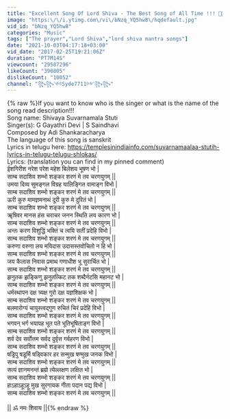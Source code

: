 ```yaml
---
title: "Excellent Song Of Lord Shiva - The Best Song of All Time !!! 🙏🙏🙏"
image: "https:\/\/i.ytimg.com\/vi\/bNzq_YQ5hw8\/hqdefault.jpg"
vid_id: "bNzq_YQ5hw8"
categories: "Music"
tags: ["The prayer","Lord Shiva","lord shiva mantra songs"]
date: "2021-10-03T04:17:18+03:00"
vid_date: "2017-02-25T19:21:06Z"
duration: "PT7M14S"
viewcount: "29587296"
likeCount: "390805"
dislikeCount: "10052"
channel: "꧂꧂༺Syde7711༻꧂꧂"
---
```

{% raw %}If you want to know who is the singer or what is the name of the song read description!!!<br />Song name: Shivaya  Suvarnamala Stuti <br />Singer(s): G Gayathri Devi | S Saindhavi<br />Composed by Adi Shankaracharya<br />The language of this song is sanskrit<br />Lyrics in telugu here: <a rel="nofollow" target="blank" href="https://templesinindiainfo.com/suvarnamaalaa-stutih-lyrics-in-telugu-telugu-shlokas/">https://templesinindiainfo.com/suvarnamaalaa-stutih-lyrics-in-telugu-telugu-shlokas/</a><br />Lyrics: (translation you can find in my pinned comment)<br />ईशगिरीश नरेश परेश महेश बिलेशय भूषण भो |<br />साम्ब सदाशिव शम्भो शङ्कर शरणं मे तव चरणयुगम् ||<br />उमया दिव्य सुमङ्गल विग्रह यालिङ्गित वामाङ्ग विभो |<br />साम्ब सदाशिव शम्भो शङ्कर शरणं मे तव चरणयुगम् ||<br />ऊरी कुरु मामज्ञमनाथं दूरी कुरु मे दुरितं भो |<br />साम्ब सदाशिव शम्भो शङ्कर शरणं मे तव चरणयुगम् ||<br />ॠषिवर मानस हंस चराचर जनन स्थिति लय कारण भो |<br />साम्ब सदाशिव शम्भो शङ्कर शरणं मे तव चरणयुगम् ||<br />अन्तः करण विशुद्धिं भक्तिं च त्वयि सतीं प्रदेहि विभो |<br />साम्ब सदाशिव शम्भो शङ्कर शरणं मे तव चरणयुगम् ||<br />करुणा वरुणा लय मयिदास उदासस्तवोचितो न हि भो |<br />साम्ब सदाशिव शम्भो शङ्कर शरणं मे तव चरणयुगम् ||<br />जय कैलास निवास प्रमाथ गणाधीश भू सुरार्चित भो |<br />साम्ब सदाशिव शम्भो शङ्कर शरणं मे तव चरणयुगम् ||<br />झनुतक झङ्किणु झनुतत्किट तक शब्दैर्नटसि महानट भो |<br />साम्ब सदाशिव शम्भो शङ्कर शरणं मे तव चरणयुगम् ||<br />धर्मस्थापन दक्ष त्र्यक्ष गुरो दक्ष यज्ञशिक्षक भो |<br />साम्ब सदाशिव शम्भो शङ्कर शरणं मे तव चरणयुगम् ||<br />बलमारोग्यं चायुस्त्वद्गुण रुचितं चिरं प्रदेहि विभो |<br />साम्ब सदाशिव शम्भो शङ्कर शरणं मे तव चरणयुगम् ||<br />भगवन् भर्ग भयापह भूत पते भूतिभूषिताङ्ग विभो |<br />साम्ब सदाशिव शम्भो शङ्कर शरणं मे तव चरणयुगम् ||<br />शर्व देव सर्वोत्तम सर्वद दुर्वृत्त गर्वहरण विभो |<br />साम्ब सदाशिव शम्भो शङ्कर शरणं मे तव चरणयुगम् ||<br />षड्रिपु षडूर्मि षड्विकार हर सन्मुख षण्मुख जनक विभो |<br />साम्ब सदाशिव शम्भो शङ्कर शरणं मे तव चरणयुगम् ||<br />सत्यं ज्ञानमनन्तं ब्रह्मे त्येल्लक्षण लक्षित भो |<br />साम्ब सदाशिव शम्भो शङ्कर शरणं मे तव चरणयुगम् ||<br />हाऽहाऽहूऽहू मुख सुरगायक गीता पदान पद्य विभो |<br />साम्ब सदाशिव शम्भो शङ्कर शरणं मे तव चरणयुगम् ||<br /><br />|| ॐ नमः शिवाय ||{% endraw %}
